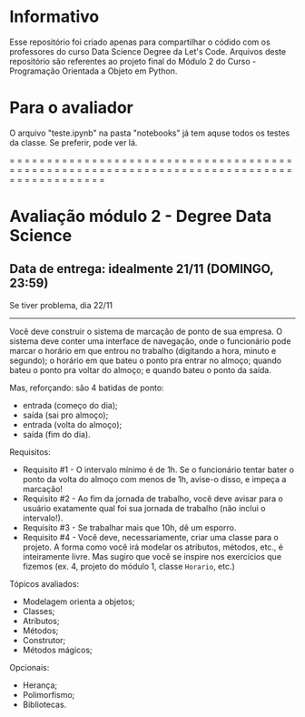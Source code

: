 # Informativo
Esse repositório foi criado apenas para compartilhar o códido com os professores do curso Data Science Degree da Let's Code.
Arquivos deste repositório são referentes ao projeto final do Módulo 2 do Curso - Programação Orientada a Objeto em Python.

# Para o avaliador
O arquivo "teste.ipynb" na pasta "notebooks" já tem aquse todos os testes da classe. Se preferir, pode ver lá.


= = = = = = = = = = = = = = = = = = = = = = = = = = = = = = = = = = = = = = = = = = = = = = = = = = = = = = = = = = = = = = = = = = = = = = = = = = = = = = = = = = = = = = = = =

# Avaliação módulo 2 - Degree Data Science

## Data de entrega: idealmente 21/11 (DOMINGO, 23:59)

Se tiver problema, dia 22/11

_________

Você deve construir o sistema de marcação de ponto de sua empresa. O sistema deve conter uma interface de navegação, onde o funcionário pode marcar o horário em que entrou no trabalho (digitando a hora, minuto e segundo); o horário em que bateu o ponto pra entrar no almoço; quando bateu o ponto pra voltar do almoço; e quando bateu o ponto da saída.

Mas, reforçando: são 4 batidas de ponto:

- entrada (começo do dia);
- saída (sai pro almoço);
- entrada (volta do almoço);
- saída (fim do dia).

Requisitos:

- Requisito #1 - O intervalo mínimo é de 1h. Se o funcionário tentar bater o ponto da volta do almoço com menos de 1h, avise-o disso, e impeça a marcação!
- Requisito #2 - Ao fim da jornada de trabalho, você deve avisar para o usuário exatamente qual foi sua jornada de trabalho (não inclui o intervalo!).
- Requisito #3 - Se trabalhar mais que 10h, dê um esporro.
- Requisito #4 - Você deve, necessariamente, criar uma classe para o projeto. A forma como você irá modelar os atributos, métodos, etc., é inteiramente livre. Mas sugiro que você se inspire nos exercícios que fizemos (ex. 4, projeto do módulo 1, classe `Horario`, etc.)


Tópicos avaliados:

- Modelagem orienta a objetos;
- Classes;
- Atributos;
- Métodos;
- Construtor;
- Métodos mágicos;

Opcionais:
- Herança;
- Polimorfismo;
- Bibliotecas.